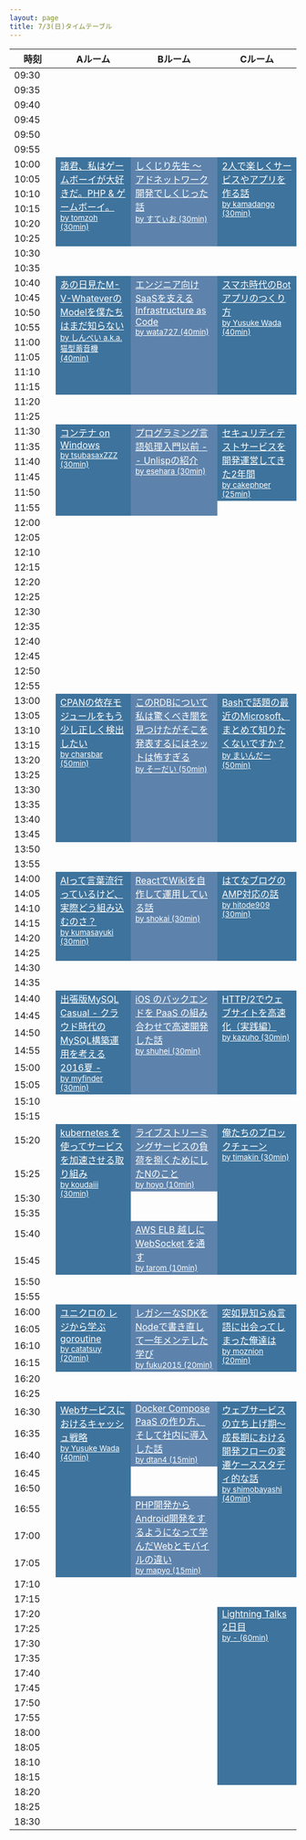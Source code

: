 ```yaml
---
layout: page
title: 7/3(日)タイムテーブル
---
```


<style>
td.room-A{
  background-color:#3D739C !important;
  vertical-align: top;
  word-wrap: break-word;
}
.room-A a{
  color:white;
}
td.room-B{
  background-color:#5D83AC !important;
  vertical-align: top;
  word-wrap: break-word;
}
.room-B a{
  color:white;
}
td.room-C{
  background-color:#3D739C !important;
  vertical-align: top;
  word-wrap: break-word;
}
.room-C a{
  color:white;
}

th.time-col{
  width:65px;
}

@media (max-width: 38em) {
  th.time-col{
    width:53px;
  }
}
</style>

<table style="table-layout: fixed;">
  <thead>
    <tr>
      <th class="time-col">時刻</th>
      <th>Aルーム</th>
      <th>Bルーム</th>
      <th>Cルーム</th>
    </tr>
  </thead>

<tbody>


<tr><td>09:30</td><td></td><td></td><td></td></tr>
<tr><td>09:35</td><td></td><td></td><td></td></tr>
<tr><td>09:40</td><td></td><td></td><td></td></tr>
<tr><td>09:45</td><td></td><td></td><td></td></tr>
<tr><td>09:50</td><td></td><td></td><td></td></tr>
<tr><td>09:55</td><td></td><td></td><td></td></tr>
<tr><td>10:00</td><td rowspan='6' class='room-A'>  <a href='https://github.com/hachiojipm/yapcasia-8oji-2016mid-timetable/issues/25'>    諸君、私はゲームボーイが大好きだ。PHP & ゲームボーイ。<br><small> by tomzoh (30min)</small>  </a></td><td rowspan='6' class='room-B'>  <a href='https://github.com/hachiojipm/yapcasia-8oji-2016mid-timetable/issues/61'>    しくじり先生 〜 アドネットワーク開発でしくじった話<br><small> by すてぃお (30min)</small>  </a></td><td rowspan='6' class='room-C'>  <a href='https://github.com/hachiojipm/yapcasia-8oji-2016mid-timetable/issues/40'>    2人で楽しくサービスやアプリを作る話<br><small> by kamadango (30min)</small>  </a></td></tr>
<tr><td>10:05</td></tr>
<tr><td>10:10</td></tr>
<tr><td>10:15</td></tr>
<tr><td>10:20</td></tr>
<tr><td>10:25</td></tr>
<tr><td>10:30</td><td></td><td></td><td></td></tr>
<tr><td>10:35</td><td></td><td></td><td></td></tr>
<tr><td>10:40</td><td rowspan='8' class='room-A'>  <a href='https://github.com/hachiojipm/yapcasia-8oji-2016mid-timetable/issues/5'>    あの日見たM-V-WhateverのModelを僕たちはまだ知らない<br><small> by しんぺい a.k.a. 猫型蓄音機 (40min)</small>  </a></td><td rowspan='8' class='room-B'>  <a href='https://github.com/hachiojipm/yapcasia-8oji-2016mid-timetable/issues/11'>    エンジニア向けSaaSを支えるInfrastructure as Code<br><small> by wata727 (40min)</small>  </a></td><td rowspan='8' class='room-C'>  <a href='https://github.com/hachiojipm/yapcasia-8oji-2016mid-timetable/issues/33'>    スマホ時代のBotアプリのつくり方<br><small> by Yusuke Wada (40min)</small>  </a></td></tr>
<tr><td>10:45</td></tr>
<tr><td>10:50</td></tr>
<tr><td>10:55</td></tr>
<tr><td>11:00</td></tr>
<tr><td>11:05</td></tr>
<tr><td>11:10</td></tr>
<tr><td>11:15</td></tr>
<tr><td>11:20</td><td></td><td></td><td></td></tr>
<tr><td>11:25</td><td></td><td></td><td></td></tr>
<tr><td>11:30</td><td rowspan='6' class='room-A'>  <a href='https://github.com/hachiojipm/yapcasia-8oji-2016mid-timetable/issues/47'>    コンテナ on Windows<br><small> by tsubasaxZZZ (30min)</small>  </a></td><td rowspan='6' class='room-B'>  <a href='https://github.com/hachiojipm/yapcasia-8oji-2016mid-timetable/issues/44'>    プログラミング言語処理入門以前 -- Unlispの紹介<br><small> by esehara (30min)</small>  </a></td><td rowspan='5' class='room-C'>  <a href='https://github.com/hachiojipm/yapcasia-8oji-2016mid-timetable/issues/72'>    セキュリティテストサービスを開発運営してきた2年間<br><small> by cakephper (25min)</small>  </a></td></tr>
<tr><td>11:35</td></tr>
<tr><td>11:40</td></tr>
<tr><td>11:45</td></tr>
<tr><td>11:50</td></tr>
<tr><td>11:55</td><td></td></tr>
<tr><td>12:00</td><td></td><td></td><td></td></tr>
<tr><td>12:05</td><td></td><td></td><td></td></tr>
<tr><td>12:10</td><td></td><td></td><td></td></tr>
<tr><td>12:15</td><td></td><td></td><td></td></tr>
<tr><td>12:20</td><td></td><td></td><td></td></tr>
<tr><td>12:25</td><td></td><td></td><td></td></tr>
<tr><td>12:30</td><td></td><td></td><td></td></tr>
<tr><td>12:35</td><td></td><td></td><td></td></tr>
<tr><td>12:40</td><td></td><td></td><td></td></tr>
<tr><td>12:45</td><td></td><td></td><td></td></tr>
<tr><td>12:50</td><td></td><td></td><td></td></tr>
<tr><td>12:55</td><td></td><td></td><td></td></tr>
<tr><td>13:00</td><td rowspan='10' class='room-A'>  <a href='https://github.com/hachiojipm/yapcasia-8oji-2016mid-timetable/issues/81'>    CPANの依存モジュールをもう少し正しく検出したい<br><small> by charsbar (50min)</small>  </a></td><td rowspan='10' class='room-B'>  <a href='https://github.com/hachiojipm/yapcasia-8oji-2016mid-timetable/issues/57'>    このRDBについて私は驚くべき闇を見つけたがそこを発表するにはネットは怖すぎる<br><small> by そーだい (50min)</small>  </a></td><td rowspan='10' class='room-C'>  <a href='https://github.com/hachiojipm/yapcasia-8oji-2016mid-timetable/issues/30'>    Bashで話題の最近のMicrosoft、まとめて知りたくないですか？<br><small> by まいんだー (50min)</small>  </a></td></tr>
<tr><td>13:05</td></tr>
<tr><td>13:10</td></tr>
<tr><td>13:15</td></tr>
<tr><td>13:20</td></tr>
<tr><td>13:25</td></tr>
<tr><td>13:30</td></tr>
<tr><td>13:35</td></tr>
<tr><td>13:40</td></tr>
<tr><td>13:45</td></tr>
<tr><td>13:50</td><td></td><td></td><td></td></tr>
<tr><td>13:55</td><td></td><td></td><td></td></tr>
<tr><td>14:00</td><td rowspan='6' class='room-A'>  <a href='https://github.com/hachiojipm/yapcasia-8oji-2016mid-timetable/issues/90'>    AIって言葉流行っているけど、実際どう組み込むのさ？<br><small> by kumasayuki (30min)</small>  </a></td><td rowspan='6' class='room-B'>  <a href='https://github.com/hachiojipm/yapcasia-8oji-2016mid-timetable/issues/94'>    ReactでWikiを自作して運用している話<br><small> by shokai (30min)</small>  </a></td><td rowspan='6' class='room-C'>  <a href='https://github.com/hachiojipm/yapcasia-8oji-2016mid-timetable/issues/63'>    はてなブログのAMP対応の話<br><small> by hitode909 (30min)</small>  </a></td></tr>
<tr><td>14:05</td></tr>
<tr><td>14:10</td></tr>
<tr><td>14:15</td></tr>
<tr><td>14:20</td></tr>
<tr><td>14:25</td></tr>
<tr><td>14:30</td><td></td><td></td><td></td></tr>
<tr><td>14:35</td><td></td><td></td><td></td></tr>
<tr><td>14:40</td><td rowspan='6' class='room-A'>  <a href='https://github.com/hachiojipm/yapcasia-8oji-2016mid-timetable/issues/84'>    出張版MySQL Casual - クラウド時代のMySQL構築運用を考える 2016夏 -<br><small> by myfinder (30min)</small>  </a></td><td rowspan='6' class='room-B'>  <a href='https://github.com/hachiojipm/yapcasia-8oji-2016mid-timetable/issues/91'>    iOS のバックエンドを PaaS の組み合わせで高速開発した話<br><small> by shuhei  (30min)</small>  </a></td><td rowspan='6' class='room-C'>  <a href='https://github.com/hachiojipm/yapcasia-8oji-2016mid-timetable/issues/68'>    HTTP/2でウェブサイトを高速化（実践編）<br><small> by kazuho (30min)</small>  </a></td></tr>
<tr><td>14:45</td></tr>
<tr><td>14:50</td></tr>
<tr><td>14:55</td></tr>
<tr><td>15:00</td></tr>
<tr><td>15:05</td></tr>
<tr><td>15:10</td><td></td><td></td><td></td></tr>
<tr><td>15:15</td><td></td><td></td><td></td></tr>
<tr><td>15:20</td><td rowspan='6' class='room-A'>  <a href='https://github.com/hachiojipm/yapcasia-8oji-2016mid-timetable/issues/37'>    kubernetes を使ってサービスを加速させる取り組み<br><small> by koudaiii (30min)</small>  </a></td><td rowspan='2' class='room-B'>  <a href='https://github.com/hachiojipm/yapcasia-8oji-2016mid-timetable/issues/74'>    ライブストリーミングサービスの負荷を捌くためにしたNのこと<br><small> by hoyo (10min)</small>  </a></td><td rowspan='6' class='room-C'>  <a href='https://github.com/hachiojipm/yapcasia-8oji-2016mid-timetable/issues/15'>    俺たちのブロックチェーン<br><small> by timakin (30min)</small>  </a></td></tr>
<tr><td>15:25</td></tr>
<tr><td>15:30</td><td></td></tr>
<tr><td>15:35</td><td></td></tr>
<tr><td>15:40</td><td rowspan='2' class='room-B'>  <a href='https://github.com/hachiojipm/yapcasia-8oji-2016mid-timetable/issues/62'>    AWS ELB 越しに WebSocket を通す<br><small> by tarom (10min)</small>  </a></td></tr>
<tr><td>15:45</td></tr>
<tr><td>15:50</td><td></td><td></td><td></td></tr>
<tr><td>15:55</td><td></td><td></td><td></td></tr>
<tr><td>16:00</td><td rowspan='4' class='room-A'>  <a href='https://github.com/hachiojipm/yapcasia-8oji-2016mid-timetable/issues/73'>    ユニクロの レジから学ぶ goroutine<br><small> by catatsuy (20min)</small>  </a></td><td rowspan='4' class='room-B'>  <a href='https://github.com/hachiojipm/yapcasia-8oji-2016mid-timetable/issues/67'>    レガシーなSDKをNodeで書き直して一年メンテした学び<br><small> by fuku2015 (20min)</small>  </a></td><td rowspan='4' class='room-C'>  <a href='https://github.com/hachiojipm/yapcasia-8oji-2016mid-timetable/issues/46'>    突如見知らぬ言語に出会ってしまった俺達は<br><small> by moznion (20min)</small>  </a></td></tr>
<tr><td>16:05</td></tr>
<tr><td>16:10</td></tr>
<tr><td>16:15</td></tr>
<tr><td>16:20</td><td></td><td></td><td></td></tr>
<tr><td>16:25</td><td></td><td></td><td></td></tr>
<tr><td>16:30</td><td rowspan='8' class='room-A'>  <a href='https://github.com/hachiojipm/yapcasia-8oji-2016mid-timetable/issues/34'>    Webサービスにおけるキャッシュ戦略<br><small> by Yusuke Wada (40min)</small>  </a></td><td rowspan='3' class='room-B'>  <a href='https://github.com/hachiojipm/yapcasia-8oji-2016mid-timetable/issues/80'>    Docker Compose PaaS の作り方、そして社内に導入した話<br><small> by dtan4 (15min)</small>  </a></td><td rowspan='8' class='room-C'>  <a href='https://github.com/hachiojipm/yapcasia-8oji-2016mid-timetable/issues/22'>    ウェブサービスの立ち上げ期〜成長期における開発フローの変遷ケーススタディ的な話<br><small> by shimobayashi (40min)</small>  </a></td></tr>
<tr><td>16:35</td></tr>
<tr><td>16:40</td></tr>
<tr><td>16:45</td><td></td></tr>
<tr><td>16:50</td><td></td></tr>
<tr><td>16:55</td><td rowspan='3' class='room-B'>  <a href='https://github.com/hachiojipm/yapcasia-8oji-2016mid-timetable/issues/77'>    PHP開発からAndroid開発をするようになって学んだWebとモバイルの違い<br><small> by mapyo (15min)</small>  </a></td></tr>
<tr><td>17:00</td></tr>
<tr><td>17:05</td></tr>
<tr><td>17:10</td><td></td><td></td><td></td></tr>
<tr><td>17:15</td><td></td><td></td><td></td></tr>
<tr><td>17:20</td><td></td><td></td><td rowspan='12' class='room-C'>  <a href='https://github.com/hachiojipm/yapcasia-8oji-2016mid-timetable/issues/113'>    Lightning Talks 2日目<br><small> by - (60min)</small>  </a></td></tr>
<tr><td>17:25</td><td></td><td></td></tr>
<tr><td>17:30</td><td></td><td></td></tr>
<tr><td>17:35</td><td></td><td></td></tr>
<tr><td>17:40</td><td></td><td></td></tr>
<tr><td>17:45</td><td></td><td></td></tr>
<tr><td>17:50</td><td></td><td></td></tr>
<tr><td>17:55</td><td></td><td></td></tr>
<tr><td>18:00</td><td></td><td></td></tr>
<tr><td>18:05</td><td></td><td></td></tr>
<tr><td>18:10</td><td></td><td></td></tr>
<tr><td>18:15</td><td></td><td></td></tr>
<tr><td>18:20</td><td></td><td></td><td></td></tr>
<tr><td>18:25</td><td></td><td></td><td></td></tr>
<tr><td>18:30</td><td></td><td></td><td></td></tr>



</tbody>
</table>
